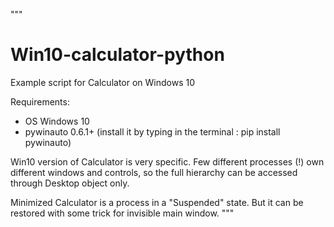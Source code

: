 """
# Win10-calculator-python
Example script for Calculator on Windows 10

Requirements:
  - OS Windows 10
  - pywinauto 0.6.1+ (install it by typing in the terminal : pip install pywinauto)

Win10 version of Calculator is very specific. Few different processes (!)
own different windows and controls, so the full hierarchy can be accessed
through Desktop object only.

Minimized Calculator is a process in a "Suspended" state.
But it can be restored with some trick for invisible main window.
"""

